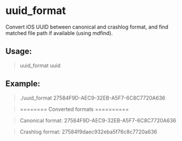 # uuid_format
Convert iOS UUID between canonical and crashlog format, and find matched file path if available (using mdfind).

## Usage:

>uuid_format uuid

## Example:

>./uuid_format 27584F9D-AEC9-32EB-A5F7-6C8C7720A636 

>======== Converted formats ==========

>Canonical format: 27584F9D-AEC9-32EB-A5F7-6C8C7720A636

> Crashlog format: 27584f9daec932eba5f76c8c7720a636
